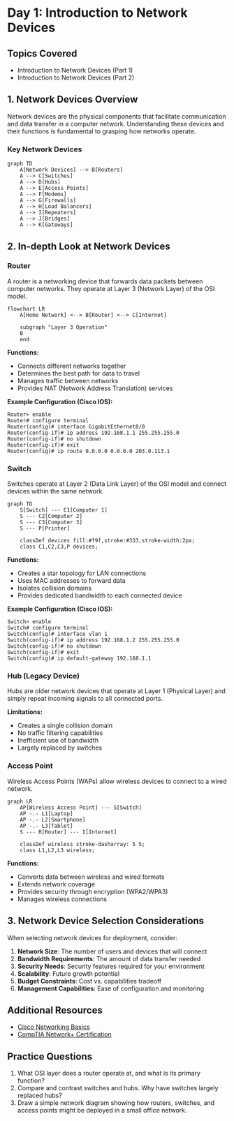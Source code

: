 # Day 1: Introduction to Network Devices

## Topics Covered
- Introduction to Network Devices (Part 1)
- Introduction to Network Devices (Part 2)

## 1. Network Devices Overview

Network devices are the physical components that facilitate communication and data transfer in a computer network. Understanding these devices and their functions is fundamental to grasping how networks operate.

### Key Network Devices

```mermaid
graph TD
    A[Network Devices] --> B[Routers]
    A --> C[Switches]
    A --> D[Hubs]
    A --> E[Access Points]
    A --> F[Modems]
    A --> G[Firewalls]
    A --> H[Load Balancers]
    A --> I[Repeaters]
    A --> J[Bridges]
    A --> K[Gateways]
```

## 2. In-depth Look at Network Devices

### Router
A router is a networking device that forwards data packets between computer networks. They operate at Layer 3 (Network Layer) of the OSI model.

```mermaid
flowchart LR
    A[Home Network] <--> B[Router] <--> C[Internet]
    
    subgraph "Layer 3 Operation"
    B
    end
```

**Functions:**
- Connects different networks together
- Determines the best path for data to travel
- Manages traffic between networks
- Provides NAT (Network Address Translation) services

**Example Configuration (Cisco IOS):**
```
Router> enable
Router# configure terminal
Router(config)# interface GigabitEthernet0/0
Router(config-if)# ip address 192.168.1.1 255.255.255.0
Router(config-if)# no shutdown
Router(config-if)# exit
Router(config)# ip route 0.0.0.0 0.0.0.0 203.0.113.1
```

### Switch
Switches operate at Layer 2 (Data Link Layer) of the OSI model and connect devices within the same network.

```mermaid
graph TD
    S[Switch] --- C1[Computer 1]
    S --- C2[Computer 2]
    S --- C3[Computer 3]
    S --- P[Printer]
    
    classDef devices fill:#f9f,stroke:#333,stroke-width:2px;
    class C1,C2,C3,P devices;
```

**Functions:**
- Creates a star topology for LAN connections
- Uses MAC addresses to forward data
- Isolates collision domains
- Provides dedicated bandwidth to each connected device

**Example Configuration (Cisco IOS):**
```
Switch> enable
Switch# configure terminal
Switch(config)# interface vlan 1
Switch(config-if)# ip address 192.168.1.2 255.255.255.0
Switch(config-if)# no shutdown
Switch(config-if)# exit
Switch(config)# ip default-gateway 192.168.1.1
```

### Hub (Legacy Device)
Hubs are older network devices that operate at Layer 1 (Physical Layer) and simply repeat incoming signals to all connected ports.

**Limitations:**
- Creates a single collision domain
- No traffic filtering capabilities
- Inefficient use of bandwidth
- Largely replaced by switches

### Access Point
Wireless Access Points (WAPs) allow wireless devices to connect to a wired network.

```mermaid
graph LR
    AP[Wireless Access Point] --- S[Switch]
    AP -.- L1[Laptop]
    AP -.- L2[Smartphone]
    AP -.- L3[Tablet]
    S --- R[Router] --- I[Internet]
    
    classDef wireless stroke-dasharray: 5 5;
    class L1,L2,L3 wireless;
```

**Functions:**
- Converts data between wireless and wired formats
- Extends network coverage
- Provides security through encryption (WPA2/WPA3)
- Manages wireless connections

## 3. Network Device Selection Considerations

When selecting network devices for deployment, consider:

1. **Network Size**: The number of users and devices that will connect
2. **Bandwidth Requirements**: The amount of data transfer needed
3. **Security Needs**: Security features required for your environment
4. **Scalability**: Future growth potential
5. **Budget Constraints**: Cost vs. capabilities tradeoff
6. **Management Capabilities**: Ease of configuration and monitoring

## Additional Resources

- [Cisco Networking Basics](https://www.cisco.com/c/en/us/solutions/small-business/resource-center/networking/networking-basics.html)
- [CompTIA Network+ Certification](https://www.comptia.org/certifications/network)

## Practice Questions

1. What OSI layer does a router operate at, and what is its primary function?
2. Compare and contrast switches and hubs. Why have switches largely replaced hubs?
3. Draw a simple network diagram showing how routers, switches, and access points might be deployed in a small office network.
